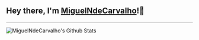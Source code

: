 ## Hey there, I'm [MiguelNdeCarvalho][website]!👋

---

<img align="left" alt="MiguelNdeCarvalho's Github Stats" src="https://github-readme-stats.vercel.app/api?username=MiguelNdeCarvalho&show_icons=true&theme=tokyonight" />

<!-- Links -->
[website]: https://miguelndecarvalho.pt/
